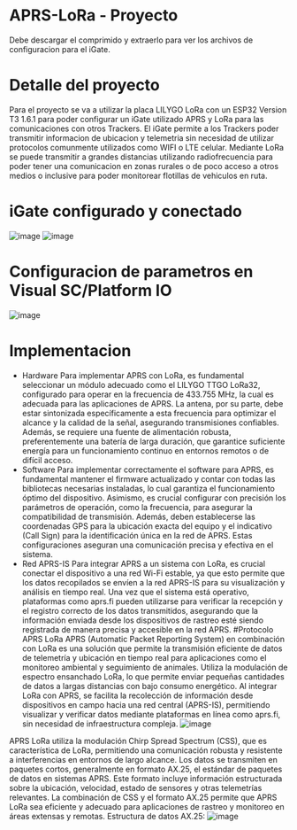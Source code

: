 # APRS-LoRa - Proyecto
Debe descargar el comprimido y extraerlo para ver los archivos de configuracion para el iGate.

# Detalle del proyecto
Para el proyecto se va a utilizar la placa LILYGO LoRa con un ESP32 Version T3 1.6.1 para poder configurar un iGate utilizado APRS y LoRa para las comunicaciones con otros Trackers. El iGate permite a los Trackers poder transmitir informacion de ubicacion y telemetria sin necesidad de utilizar protocolos comunmente utilizados como WIFI o LTE celular. Mediante LoRa se puede transmitir a grandes distancias utilizando radiofrecuencia para poder tener una comunicacion en zonas rurales o de poco acceso a otros medios o inclusive para poder monitorear flotillas de vehiculos en ruta.
# iGate configurado y conectado
![image](https://github.com/user-attachments/assets/77538d54-f413-4023-8823-5dda2f805bb9)
![image](https://github.com/user-attachments/assets/1a89a80d-7c8a-43b2-bf05-b6cf9d898f24)
# Configuracion de parametros en Visual SC/Platform IO
![image](https://github.com/user-attachments/assets/acc55404-9826-4aa1-9898-ce346679d2a6)
# Implementacion
- Hardware
Para implementar APRS con LoRa, es fundamental seleccionar un módulo adecuado como el LILYGO TTGO LoRa32, configurado para operar en la frecuencia de 433.755 MHz, la cual es adecuada para las aplicaciones de APRS. La antena, por su parte, debe estar sintonizada específicamente a esta frecuencia para optimizar el alcance y la calidad de la señal, asegurando transmisiones confiables. Además, se requiere una fuente de alimentación robusta, preferentemente una batería de larga duración, que garantice suficiente energía para un funcionamiento continuo en entornos remotos o de difícil acceso.
- Software
Para implementar correctamente el software para APRS, es fundamental mantener el firmware actualizado y contar con todas las bibliotecas necesarias instaladas, lo cual garantiza el funcionamiento óptimo del dispositivo. Asimismo, es crucial configurar con precisión los parámetros de operación, como la frecuencia, para asegurar la compatibilidad de transmisión. Además, deben establecerse las coordenadas GPS para la ubicación exacta del equipo y el indicativo (Call Sign) para la identificación única en la red de APRS. Estas configuraciones aseguran una comunicación precisa y efectiva en el sistema.
- Red APRS-IS
Para integrar APRS a un sistema con LoRa, es crucial conectar el dispositivo a una red Wi-Fi estable, ya que esto permite que los datos recopilados se envíen a la red APRS-IS para su visualización y análisis en tiempo real. Una vez que el sistema está operativo, plataformas como aprs.fi pueden utilizarse para verificar la recepción y el registro correcto de los datos transmitidos, asegurando que la información enviada desde los dispositivos de rastreo esté siendo registrada de manera precisa y accesible en la red APRS.
#Protocolo APRS LoRa
APRS (Automatic Packet Reporting System) en combinación con LoRa es una solución que permite la transmisión eficiente de datos de telemetría y ubicación en tiempo real para aplicaciones como el monitoreo ambiental y seguimiento de animales. Utiliza la modulación de espectro ensanchado LoRa, lo que permite enviar pequeñas cantidades de datos a largas distancias con bajo consumo energético. Al integrar LoRa con APRS, se facilita la recolección de información desde dispositivos en campo hacia una red central (APRS-IS), permitiendo visualizar y verificar datos mediante plataformas en línea como aprs.fi, sin necesidad de infraestructura compleja.
![image](https://github.com/user-attachments/assets/72afdb8d-7a70-4591-9bd5-6e981ab98f8d)

APRS LoRa utiliza la modulación Chirp Spread Spectrum (CSS), que es característica de LoRa, permitiendo una comunicación robusta y resistente a interferencias en entornos de largo alcance. Los datos se transmiten en paquetes cortos, generalmente en formato AX.25, el estándar de paquetes de datos en sistemas APRS. Este formato incluye información estructurada sobre la ubicación, velocidad, estado de sensores y otras telemetrías relevantes. La combinación de CSS y el formato AX.25 permite que APRS LoRa sea eficiente y adecuado para aplicaciones de rastreo y monitoreo en áreas extensas y remotas.
Estructura de datos AX.25: 
![image](https://github.com/user-attachments/assets/b9e4ac50-44ba-4102-bdd2-92328d3ea6d7)
